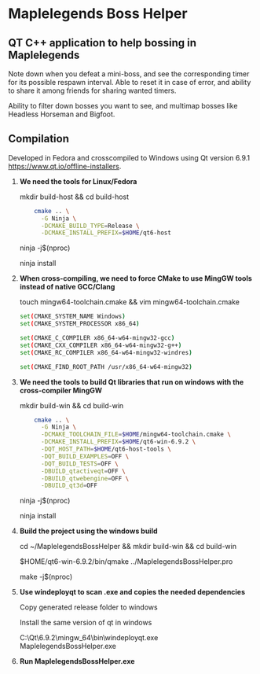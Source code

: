# Maplelegends Boss Helper

## QT C++ application to help bossing in Maplelegends

Note down when you defeat a mini-boss, and see the corresponding timer for its possible respawn interval. Able to reset it in case of error, and ability to share it among friends for sharing wanted timers.

Ability to filter down bosses you want to see, and multimap bosses like Headless Horseman and Bigfoot.

## Compilation

Developed in Fedora and crosscompiled to Windows using Qt version 6.9.1 https://www.qt.io/offline-installers.

1. **We need the tools for Linux/Fedora**

    mkdir build-host && cd build-host

    ```bash
        cmake .. \
          -G Ninja \
          -DCMAKE_BUILD_TYPE=Release \
          -DCMAKE_INSTALL_PREFIX=$HOME/qt6-host
    ```
        
    ninja -j$(nproc)
    
    ninja install
    
2. **When cross-compiling, we need to force CMake to use MingGW tools instead of native GCC/Clang**
 
    touch mingw64-toolchain.cmake && vim mingw64-toolchain.cmake
    
    ```bash
    set(CMAKE_SYSTEM_NAME Windows)
    set(CMAKE_SYSTEM_PROCESSOR x86_64)
    
    set(CMAKE_C_COMPILER x86_64-w64-mingw32-gcc)
    set(CMAKE_CXX_COMPILER x86_64-w64-mingw32-g++)
    set(CMAKE_RC_COMPILER x86_64-w64-mingw32-windres)
    
    set(CMAKE_FIND_ROOT_PATH /usr/x86_64-w64-mingw32)
    ```
3. **We need the tools to build Qt libraries that run on windows with the cross-compiler MingGW**

    mkdir build-win && cd build-win

    ```bash
        cmake .. \
          -G Ninja \
          -DCMAKE_TOOLCHAIN_FILE=$HOME/mingw64-toolchain.cmake \
          -DCMAKE_INSTALL_PREFIX=$HOME/qt6-win-6.9.2 \
          -DQT_HOST_PATH=$HOME/qt6-host-tools \
          -DQT_BUILD_EXAMPLES=OFF \
          -DQT_BUILD_TESTS=OFF \
          -DBUILD_qtactiveqt=OFF \
          -DBUILD_qtwebengine=OFF \
          -DBUILD_qt3d=OFF
    ```

    ninja -j$(nproc)
    
    ninja install

4. **Build the project using the windows build**

    cd ~/MaplelegendsBossHelper && mkdir build-win && cd build-win
    
    $HOME/qt6-win-6.9.2/bin/qmake ../MaplelegendsBossHelper.pro
    
    make -j$(nproc)
    
5. **Use windeployqt to scan .exe and copies the needed dependencies**
    
    Copy generated release folder to windows
    
    Install the same version of qt in windows
    
    C:\Qt\6.9.2\mingw_64\bin\windeployqt.exe MaplelegendsBossHelper.exe
    
6. **Run MaplelegendsBossHelper.exe**
    
